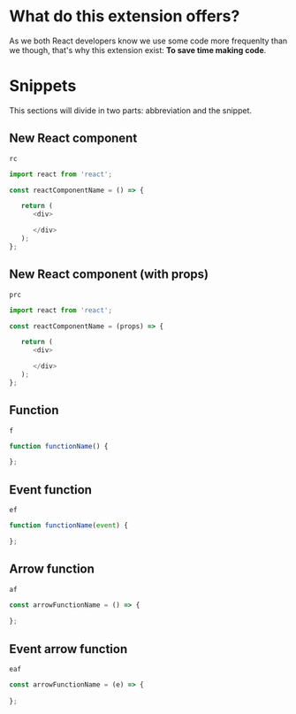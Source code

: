 # What do this extension offers?

As we both React developers know we use some code more frequenlty than we though, that's why this extension exist: **To save time making code**.

# Snippets
This sections will divide in two parts: abbreviation and the snippet.

## New React component
`rc`
```JavaScript
import react from 'react';

const reactComponentName = () => {

   return (
      <div>

      </div>
   );
};
```

## New React component (with props)
`prc`
```JavaScript
import react from 'react';

const reactComponentName = (props) => {

   return (
      <div>

      </div>
   );
};
```

## Function
`f`
```JavaScript
function functionName() {

};
```

## Event function
`ef`
```JavaScript
function functionName(event) {

};
```

## Arrow function
`af`
```JavaScript
const arrowFunctionName = () => {
   
};
```

## Event arrow function
`eaf`
```JavaScript
const arrowFunctionName = (e) => {
   
};
```

